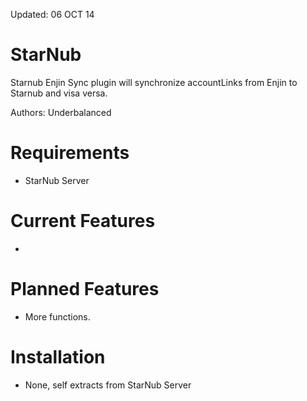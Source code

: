 Updated: 06 OCT 14

StarNub
=======
Starnub Enjin Sync plugin will synchronize accountLinks
from Enjin to Starnub and visa versa.

Authors: Underbalanced

Requirements
============
- StarNub Server

Current Features
========
- 

Planned Features
================
- More functions.
	
Installation
============
- None, self extracts from StarNub Server